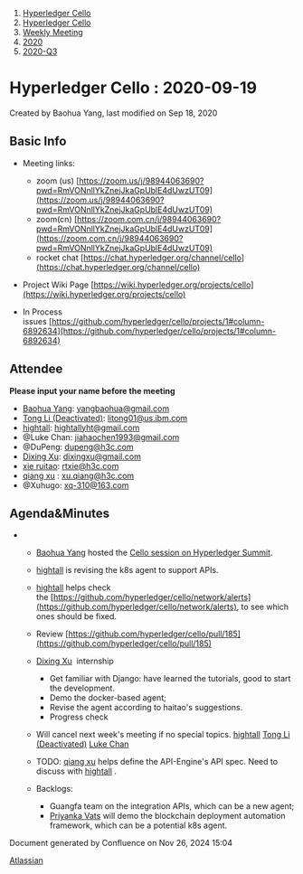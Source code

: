 1. [Hyperledger Cello](index.html)
2. [Hyperledger Cello](Hyperledger-Cello_21659650.html)
3. [Weekly Meeting](Weekly-Meeting_21659700.html)
4. [2020](2020_45350984.html)
5. [2020-Q3](2020-Q3_21660331.html)

# Hyperledger Cello : 2020-09-19

Created by Baohua Yang, last modified on Sep 18, 2020

## Basic Info

- Meeting links:
  
  - zoom (us) [https://zoom.us/j/98944063690?pwd=RmVONnllYkZnejJkaGpUblE4dUwzUT09](https://zoom.us/j/98944063690?pwd=RmVONnllYkZnejJkaGpUblE4dUwzUT09)
  - zoom(cn) [https://zoom.com.cn/j/98944063690?pwd=RmVONnllYkZnejJkaGpUblE4dUwzUT09](https://zoom.com.cn/j/98944063690?pwd=RmVONnllYkZnejJkaGpUblE4dUwzUT09)
  - rocket chat [https://chat.hyperledger.org/channel/cello](https://chat.hyperledger.org/channel/cello)
- Project Wiki Page [https://wiki.hyperledger.org/projects/cello](https://wiki.hyperledger.org/projects/cello)
- In Process issues [https://github.com/hyperledger/cello/projects/1#column-6892634](https://github.com/hyperledger/cello/projects/1#column-6892634)

## Attendee

**Please input your name before the meeting** 

- [Baohua Yang](https://lf-hyperledger.atlassian.net/wiki/people/557058:17d87dbf-05fe-4c1b-84cf-fd69f7fcbb20?ref=confluence): yangbaohua@gmail.com
- [Tong Li (Deactivated)](https://lf-hyperledger.atlassian.net/wiki/people/712020:7579aadb-a578-4296-b576-84509b88eb92?ref=confluence): [litong01@us.ibm.com](mailto:litong01@us.ibm.com)
- [hightall](https://lf-hyperledger.atlassian.net/wiki/people/70121:e9c4e0e0-079d-423a-b406-d1bcab2e0194?ref=confluence): [hightallyht@gmail.com](mailto:hightallyht@gmail.com)
- @Luke Chan: [jiahaochen1993@gmail.com](mailto:jiahaochen1993@gmail.com)
- @DuPeng: [dupeng@h3c.com](mailto:dupeng@h3c.com)
- [Dixing Xu](https://lf-hyperledger.atlassian.net/wiki/people/557058:cd50c900-e1ff-4489-b6ea-bbeeced4eb6d?ref=confluence): [dixingxu@gmail.com](mailto:dixingxu@gmail.com)
- [xie ruitao](https://lf-hyperledger.atlassian.net/wiki/people/712020:cace9683-5e46-440f-b1f2-7b9ce2c2bd7c?ref=confluence): [rtxie@h3c.com](mailto:rtxie@h3c.com)
- [qiang xu](https://lf-hyperledger.atlassian.net/wiki/people/712020:d143b60e-255e-4a7d-bdc5-9aa41dafc74a?ref=confluence) : [xu.qiang@h3c.com](mailto:xu.qiang@h3c.com)
- @Xuhugo: [xq-310@163.com](mailto:xq-310@163.com)

## Agenda&amp;Minutes

- - [Baohua Yang](https://lf-hyperledger.atlassian.net/wiki/people/557058:17d87dbf-05fe-4c1b-84cf-fd69f7fcbb20?ref=confluence) hosted the [Cello session on Hyperledger Summit](https://hyperledgermembersummit.pathable.co/meetings/virtual/RyinZh94teWwHJr6f).
  - [hightall](https://lf-hyperledger.atlassian.net/wiki/people/70121:e9c4e0e0-079d-423a-b406-d1bcab2e0194?ref=confluence) is revising the k8s agent to support APIs.
  - [hightall](https://lf-hyperledger.atlassian.net/wiki/people/70121:e9c4e0e0-079d-423a-b406-d1bcab2e0194?ref=confluence) helps check the [https://github.com/hyperledger/cello/network/alerts](https://github.com/hyperledger/cello/network/alerts), to see which ones should be fixed.
  - Review [https://github.com/hyperledger/cello/pull/185](https://github.com/hyperledger/cello/pull/185)
  - [Dixing Xu](https://lf-hyperledger.atlassian.net/wiki/people/557058:cd50c900-e1ff-4489-b6ea-bbeeced4eb6d?ref=confluence)  internship 
    
    - Get familiar with Django: have learned the tutorials, good to start the development.
    - Demo the docker-based agent;
    - Revise the agent according to haitao's suggestions.
    - Progress check
  - Will cancel next week's meeting if no special topics. [hightall](https://lf-hyperledger.atlassian.net/wiki/people/70121:e9c4e0e0-079d-423a-b406-d1bcab2e0194?ref=confluence) [Tong Li (Deactivated)](https://lf-hyperledger.atlassian.net/wiki/people/712020:7579aadb-a578-4296-b576-84509b88eb92?ref=confluence) [Luke Chan](https://lf-hyperledger.atlassian.net/wiki/people/712020:41573b41-33dc-492c-836d-536b50e9eb2a?ref=confluence)
  - TODO: [qiang xu](https://lf-hyperledger.atlassian.net/wiki/people/712020:d143b60e-255e-4a7d-bdc5-9aa41dafc74a?ref=confluence) helps define the API-Engine's API spec. Need to discuss with [hightall](https://lf-hyperledger.atlassian.net/wiki/people/70121:e9c4e0e0-079d-423a-b406-d1bcab2e0194?ref=confluence) .
  - Backlogs:
    
    - Guangfa team on the integration APIs, which can be a new agent;
    - [Priyanka Vats](https://lf-hyperledger.atlassian.net/wiki/people/712020:8d8b9ed9-e61a-430a-a1ab-018cc1e40e53?ref=confluence) will demo the blockchain deployment automation framework, which can be a potential k8s agent.

Document generated by Confluence on Nov 26, 2024 15:04

[Atlassian](http://www.atlassian.com/)
